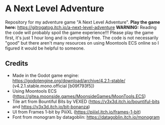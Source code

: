 # A Next Level Adventure

 Repository for my adventure game "A Next Level Adventure". **Play the game here:** <https://gitrogatog.itch.io/a-next-level-adventure>
 **WARNING:** Reading the code will probably spoil the game experience!!! Please play the game first, it's just 1 hour long and is completely free.
 The code is not necessarily "good" but there aren't many resources on using Moontools ECS online so I figured it would be helpful to someone.

## Credits

- Made in the Godot game engine: <https://godotengine.org/download/archive/4.2.1-stable/> (v4.2.1.stable.mono.official [b09f793f5])
- Using Moontools ECS (<https://gitea.moonside.games/MoonsideGames/MoonTools.ECS>)
- Tile art from Bountiful Bits by VEXED (<https://v3x3d.itch.io/bountiful-bits> and <https://v3x3d.itch.io/bit-bonanza>)
- UI from Frames 1-bit by PiiiXL (<https://piiixl.itch.io/frames-1-bit>)
- Font from monogram by datagoblin: <https://datagoblin.itch.io/monogram>